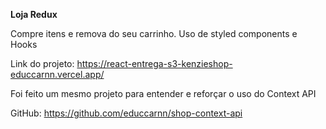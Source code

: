 **Loja Redux**

Compre itens e remova do seu carrinho. Uso de styled components e Hooks

Link do projeto: https://react-entrega-s3-kenzieshop-educcarnn.vercel.app/

Foi feito um mesmo projeto para entender e reforçar o uso do Context API

GitHub: https://github.com/educcarnn/shop-context-api
